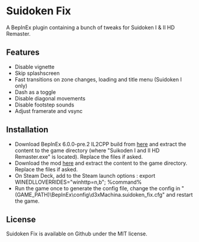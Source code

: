 # Suidoken Fix

A BepInEx plugin containing a bunch of tweaks for Suidoken I & II HD Remaster.

## Features

- Disable vignette
- Skip splashscreen
- Fast transitions on zone changes, loading and title menu (Suidoken I only)
- Dash as a toggle
- Disable diagonal movements
- Disable footstep sounds
- Adjust framerate and vsync

## Installation

- Download BepInEx 6.0.0-pre.2 IL2CPP build from [here](https://github.com/BepInEx/BepInEx/releases/download/v6.0.0-pre.2/BepInEx-Unity.IL2CPP-win-x64-6.0.0-pre.2.zip) and extract the content to the game directory (where "Suikoden I and II HD Remaster.exe" is located). Replace the files if asked.
- Download the mod [here](https://github.com/d3xMachina/Suidoken-Fix/releases/latest) and extract the content to the game directory. Replace the files if asked.
- On Steam Deck, add to the Steam launch options : export WINEDLLOVERRIDES="winhttp=n,b"; %command%
- Run the game once to generate the config file, change the config in "(GAME_PATH)\BepInEx\config\d3xMachina.suidoken_fix.cfg" and restart the game.

## License

Suidoken Fix is available on Github under the MIT license.
